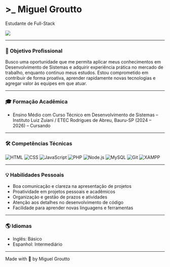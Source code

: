# >_ Miguel Groutto  
Estudante de Full-Stack

<img src="https://readme-typing-svg.demolab.com?font=Fira+Code&weight=200&pause=1000&color=3E80B7&width=300&lines=Welcome+to+my+Github!+" align="center">

---

### 🎯 Objetivo Profissional

Busco uma oportunidade que me permita aplicar meus conhecimentos em Desenvolvimento de Sistemas e adquirir experiência prática no mercado de trabalho, enquanto continuo meus estudos. Estou comprometido em contribuir de forma proativa, aprender rapidamente novas tecnologias e agregar valor às equipes em que atuar.

---

### 🎓 Formação Acadêmica

- Ensino Médio com Curso Técnico em Desenvolvimento de Sistemas – Instituto Luiz Zuiani / ETEC Rodrigues de Abreu, Bauru-SP (2024 – 2026) – Cursando 

---

### 🛠️ Competências Técnicas

<div style="display: inline_block">
  <img align="center" alt="HTML" src="https://img.shields.io/badge/HTML5-3E80B7?style=for-the-badge&logo=html5&logoColor=white">
  <img align="center" alt="CSS"  src="https://img.shields.io/badge/CSS3-3E80B7?style=for-the-badge&logo=css3&logoColor=white">
  <img align="center" alt="JavaScript" src="https://img.shields.io/badge/JavaScript-3E80B7?style=for-the-badge&logo=javascript&logoColor=white">
  <img align="center" alt="PHP" src="https://img.shields.io/badge/PHP-3E80B7?style=for-the-badge&logo=php&logoColor=white">
  <img align="center" alt="Node.js" src="https://img.shields.io/badge/Node.js-3E80B7?style=for-the-badge&logo=nodedotjs&logoColor=white">
  <img align="center" alt="MySQL"  src="https://img.shields.io/badge/MySQL-3E80B7?style=for-the-badge&logo=mysql&logoColor=white">
  <img align="center" alt="Git"  src="https://img.shields.io/badge/GIT-3E80B7?style=for-the-badge&logo=git&logoColor=white"> 
<!--   <img align="center" alt="GitHub" src="https://img.shields.io/badge/GitHub-3E80B7?style=for-the-badge&logo=github&logoColor=white"> -->
  <img align="center" alt="XAMPP" src="https://img.shields.io/badge/XAMPP-3E80B7?style=for-the-badge&logo=xampp&logoColor=white">
</div>

---

### 💡 Habilidades Pessoais

- Boa comunicação e clareza na apresentação de projetos
- Proatividade em projetos pessoais e acadêmicos
- Organização e gestão de prazos e atividades
- Atenção aos detalhes no desenvolvimento de código
- Facilidade para aprender novas linguagens e ferramentas

---

### 🌎 Idiomas

- Inglês: Básico  
- Espanhol: Intermediário

---

Made with 💙 by Miguel Groutto

